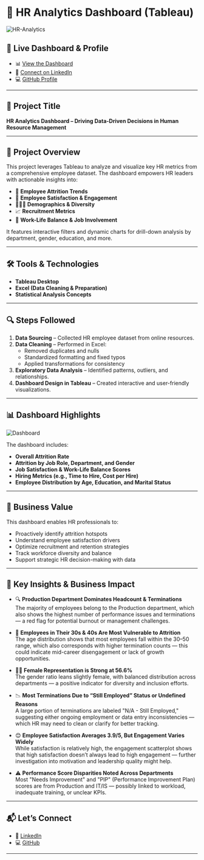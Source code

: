 # 🧠 HR Analytics Dashboard (Tableau)

![HR-Analytics](https://github.com/user-attachments/assets/1e28aec1-5c41-4dd9-832f-7ee65da96ffd)

## 🔗 Live Dashboard & Profile

- 📊 [View the Dashboard](https://public.tableau.com/app/profile/deevanshi.chauhan/viz/Project2_17443112467980/HRAnalyticsDashboard)
- 💼 [Connect on LinkedIn](https://www.linkedin.com/in/deevanshi-chauhan-470834140/)
- 💻 [GitHub Profile](https://github.com/deevanshi55)

---

## 📌 Project Title

**HR Analytics Dashboard – Driving Data-Driven Decisions in Human Resource Management**

---

## 🧩 Project Overview

This project leverages Tableau to analyze and visualize key HR metrics from a comprehensive employee dataset. The dashboard empowers HR leaders with actionable insights into:

- 🔁 **Employee Attrition Trends**
- 🙋 **Employee Satisfaction & Engagement**
- 🧑‍🤝‍🧑 **Demographics & Diversity**
- 📈 **Recruitment Metrics**
- 🧮 **Work-Life Balance & Job Involvement**

It features interactive filters and dynamic charts for drill-down analysis by department, gender, education, and more.

---

## 🛠️ Tools & Technologies

- **Tableau Desktop**
- **Excel (Data Cleaning & Preparation)**
- **Statistical Analysis Concepts**

---

## 🔍 Steps Followed

1. **Data Sourcing** – Collected HR employee dataset from online resources.
2. **Data Cleaning** – Performed in Excel:
   - Removed duplicates and nulls
   - Standardized formatting and fixed typos
   - Applied transformations for consistency
3. **Exploratory Data Analysis** – Identified patterns, outliers, and relationships.
4. **Dashboard Design in Tableau** – Created interactive and user-friendly visualizations.

---

## 📊 Dashboard Highlights

![Dashboard](https://github.com/user-attachments/assets/739d5823-5679-45bb-8599-e6f5f49d457a)

The dashboard includes:

- **Overall Attrition Rate**
- **Attrition by Job Role, Department, and Gender**
- **Job Satisfaction & Work-Life Balance Scores**
- **Hiring Metrics (e.g., Time to Hire, Cost per Hire)**
- **Employee Distribution by Age, Education, and Marital Status**

---

## 🎯 Business Value

This dashboard enables HR professionals to:

- Proactively identify attrition hotspots
- Understand employee satisfaction drivers
- Optimize recruitment and retention strategies
- Track workforce diversity and balance
- Support strategic HR decision-making with data

---

## 📌 Key Insights & Business Impact

- 🔍 **Production Department Dominates Headcount & Terminations**  
  The majority of employees belong to the Production department, which also shows the highest number of performance issues and terminations — a red flag for potential burnout or management challenges.

- 🎯 **Employees in Their 30s & 40s Are Most Vulnerable to Attrition**  
  The age distribution shows that most employees fall within the 30–50 range, which also corresponds with higher termination counts — this could indicate mid-career disengagement or lack of growth opportunities.

- 👩‍💼 **Female Representation is Strong at 56.6%**  
  The gender ratio leans slightly female, with balanced distribution across departments — a positive indicator for diversity and inclusion efforts.

- 📉 **Most Terminations Due to “Still Employed” Status or Undefined Reasons**  
  A large portion of terminations are labeled "N/A - Still Employed," suggesting either ongoing employment or data entry inconsistencies — which HR may need to clean or clarify for better tracking.

- 😊 **Employee Satisfaction Averages 3.9/5, But Engagement Varies Widely**  
  While satisfaction is relatively high, the engagement scatterplot shows that high satisfaction doesn’t always lead to high engagement — further investigation into motivation and leadership quality might help.

- ⚠️ **Performance Score Disparities Noted Across Departments**  
  Most "Needs Improvement" and "PIP" (Performance Improvement Plan) scores are from Production and IT/IS — possibly linked to workload, inadequate training, or unclear KPIs.

---

## 📬 Let’s Connect

- 💬 [LinkedIn](https://www.linkedin.com/in/deevanshi-chauhan-470834140/)
- 💻 [GitHub](https://github.com/deevanshi55)

---
